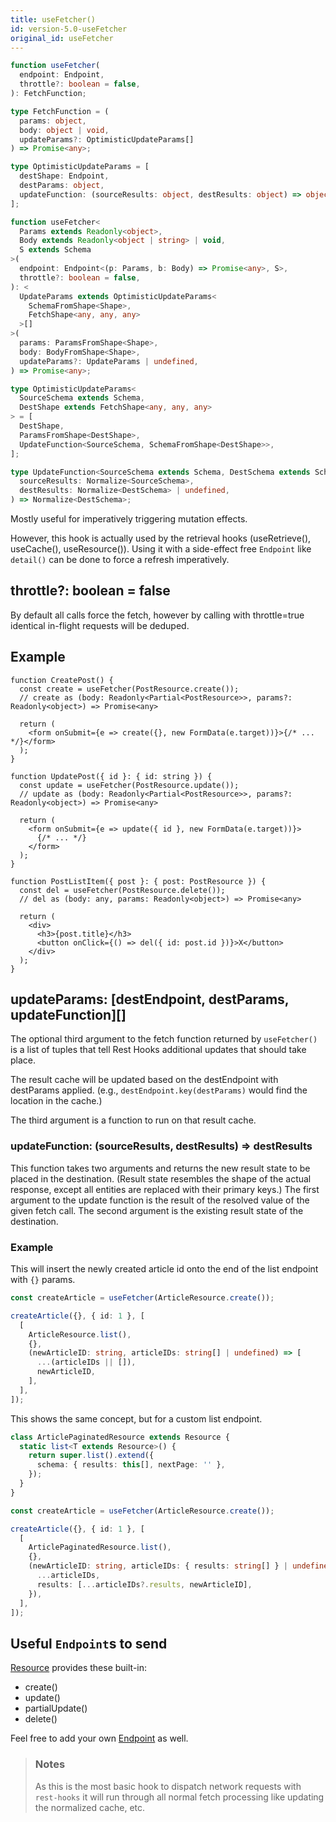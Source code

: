 ```yaml
---
title: useFetcher()
id: version-5.0-useFetcher
original_id: useFetcher
---
```


<!--DOCUSAURUS_CODE_TABS-->
<!--Type-->

```typescript
function useFetcher(
  endpoint: Endpoint,
  throttle?: boolean = false,
): FetchFunction;

type FetchFunction = (
  params: object,
  body: object | void,
  updateParams?: OptimisticUpdateParams[]
) => Promise<any>;

type OptimisticUpdateParams = [
  destShape: Endpoint,
  destParams: object,
  updateFunction: (sourceResults: object, destResults: object) => object,
];
```

<!--With Generics-->

```typescript
function useFetcher<
  Params extends Readonly<object>,
  Body extends Readonly<object | string> | void,
  S extends Schema
>(
  endpoint: Endpoint<(p: Params, b: Body) => Promise<any>, S>,
  throttle?: boolean = false,
): <
  UpdateParams extends OptimisticUpdateParams<
    SchemaFromShape<Shape>,
    FetchShape<any, any, any>
  >[]
>(
  params: ParamsFromShape<Shape>,
  body: BodyFromShape<Shape>,
  updateParams?: UpdateParams | undefined,
) => Promise<any>;

type OptimisticUpdateParams<
  SourceSchema extends Schema,
  DestShape extends FetchShape<any, any, any>
> = [
  DestShape,
  ParamsFromShape<DestShape>,
  UpdateFunction<SourceSchema, SchemaFromShape<DestShape>>,
];

type UpdateFunction<SourceSchema extends Schema, DestSchema extends Schema> = (
  sourceResults: Normalize<SourceSchema>,
  destResults: Normalize<DestSchema> | undefined,
) => Normalize<DestSchema>;
```

<!--END_DOCUSAURUS_CODE_TABS-->

Mostly useful for imperatively triggering mutation effects.

However, this hook is actually used by the retrieval hooks (useRetrieve(), useCache(), useResource()). Using
it with a side-effect free `Endpoint` like `detail()` can be done to force a refresh imperatively.

## throttle?: boolean = false

By default all calls force the fetch, however by calling with throttle=true identical
in-flight requests will be deduped.

## Example

```tsx
function CreatePost() {
  const create = useFetcher(PostResource.create());
  // create as (body: Readonly<Partial<PostResource>>, params?: Readonly<object>) => Promise<any>

  return (
    <form onSubmit={e => create({}, new FormData(e.target))}>{/* ... */}</form>
  );
}
```

```tsx
function UpdatePost({ id }: { id: string }) {
  const update = useFetcher(PostResource.update());
  // update as (body: Readonly<Partial<PostResource>>, params?: Readonly<object>) => Promise<any>

  return (
    <form onSubmit={e => update({ id }, new FormData(e.target))}>
      {/* ... */}
    </form>
  );
}
```

```tsx
function PostListItem({ post }: { post: PostResource }) {
  const del = useFetcher(PostResource.delete());
  // del as (body: any, params: Readonly<object>) => Promise<any>

  return (
    <div>
      <h3>{post.title}</h3>
      <button onClick={() => del({ id: post.id })}>X</button>
    </div>
  );
}
```

## updateParams: [destEndpoint, destParams, updateFunction][]

The optional third argument to the fetch function returned by `useFetcher()` is a
list of tuples that tell Rest Hooks additional updates that should take place.

The result cache will be updated based on the destEndpoint with destParams applied.
(e.g., `destEndpoint.key(destParams)` would find the location in the cache.)

The third argument is a function to run on that result cache.

### updateFunction: (sourceResults, destResults) => destResults

This function takes two arguments
and returns the new result state to be placed in the destination. (Result state resembles
the shape of the actual response, except all entities are replaced with their primary keys.)
The first argument to the update function is the result of the resolved value of the given fetch call.
The second argument is the existing result state of the destination.

### Example

This will insert the newly created article id onto the end of the list endpoint with `{}` params.

```typescript
const createArticle = useFetcher(ArticleResource.create());

createArticle({}, { id: 1 }, [
  [
    ArticleResource.list(),
    {},
    (newArticleID: string, articleIDs: string[] | undefined) => [
      ...(articleIDs || []),
      newArticleID,
    ],
  ],
]);
```

This shows the same concept, but for a custom list endpoint.

```typescript
class ArticlePaginatedResource extends Resource {
  static list<T extends Resource>() {
    return super.list().extend({
      schema: { results: this[], nextPage: '' },
    });
  }
}
```

```typescript
const createArticle = useFetcher(ArticleResource.create());

createArticle({}, { id: 1 }, [
  [
    ArticlePaginatedResource.list(),
    {},
    (newArticleID: string, articleIDs: { results: string[] } | undefined) => ({
      ...articleIDs,
      results: [...articleIDs?.results, newArticleID],
    }),
  ],
]);
```

## Useful `Endpoint`s to send

[Resource](./Resource.md#provided-and-overridable-methods) provides these built-in:

- create()
- update()
- partialUpdate()
- delete()

Feel free to add your own [Endpoint](api/Endpoint.md) as well.

> ### Notes
>
> As this is the most basic hook to dispatch network requests with `rest-hooks` it will run through all normal fetch processing like updating
> the normalized cache, etc.
